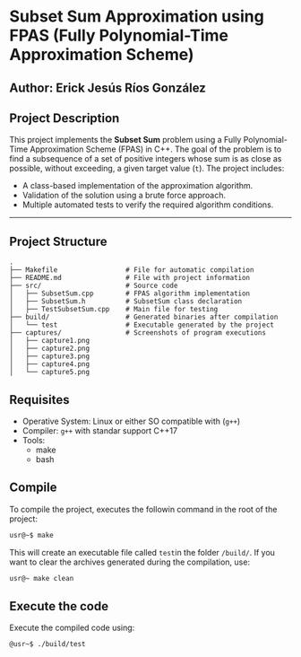 # Subset Sum Approximation using FPAS (Fully Polynomial-Time Approximation Scheme)

## Author: **Erick Jesús Ríos González**

## **Project Description**

This project implements the **Subset Sum** problem using a Fully Polynomial-Time Approximation Scheme (FPAS) in C++. The goal of the problem is to find a subsequence of a set of positive integers whose sum is as close as possible, without exceeding, a given target value (`t`). The project includes:

- A class-based implementation of the approximation algorithm.
- Validation of the solution using a brute force approach.
- Multiple automated tests to verify the required algorithm conditions.

---

## **Project Structure**

```plaintext
.
├── Makefile                 # File for automatic compilation
├── README.md                # File with project information
├── src/                     # Source code
│   ├── SubsetSum.cpp        # FPAS algorithm implementation
│   ├── SubsetSum.h          # SubsetSum class declaration
│   ├── TestSubsetSum.cpp    # Main file for testing
├── build/                   # Generated binaries after compilation
│   └── test                 # Executable generated by the project
├── captures/                # Screenshots of program executions
│   ├── capture1.png
│   ├── capture2.png
│   ├── capture3.png
│   ├── capture4.png
│   └── capture5.png

```
## Requisites 
- Operative System: Linux or either SO compatible with (`g++`)
- Compiler: `g++` with standar support C++17
- Tools: 
    - make
    - bash

## Compile

To compile the project, executes the followin command in the root of the project:

```bash
usr@~$ make
```
This will create an executable file called `test`in the folder `/build/`. If you want to clear the archives generated during the compilation, use:

```bash
usr@~ make clean
```

## Execute the code

Execute the compiled code using:
```bash
@usr~$ ./build/test
```